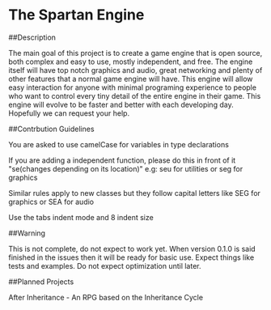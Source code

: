 The Spartan Engine
=============

##Description

The main goal of this project is to create a game engine that is open source, both complex and easy to use, mostly independent, and free. The engine itself will have top notch graphics and audio, great networking and plenty of other features that a normal game engine will have. This engine will allow easy interaction for anyone with minimal programing experience to people who want to control every tiny detail of the entire engine in their game. This engine will evolve to be faster and better with each developing day. Hopefully we can request your help.

##Contrbution Guidelines

You are asked to use camelCase for variables in type declarations

If you are adding a independent function, please do this in front of it "se(changes depending on its location)" e.g: seu for utilities or seg for graphics

Similar rules apply to new classes but they follow capital letters like SEG for graphics or SEA for audio

Use the tabs indent mode and 8 indent size

##Warning

This is not complete, do not expect to work yet. When version 0.1.0 is said finished in the issues then it will be ready for basic use. Expect things like tests and examples. Do not expect optimization until later.

##Planned Projects

After Inheritance - An RPG based on the Inheritance Cycle 
